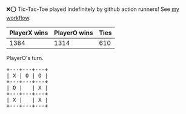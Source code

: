 :x::o: Tic-Tac-Toe played indefinitely by github action runners! See [my workflow](.github/workflows/play.yaml).

|PlayerX wins|PlayerO wins|Ties|
|-|-|-|
|1384|1314|610|

PlayerO's turn.

<pre>
+---+---+---+
| X | O | O |
+---+---+---+
| O |   | X |
+---+---+---+
| X |   | X |
+---+---+---+
</pre>